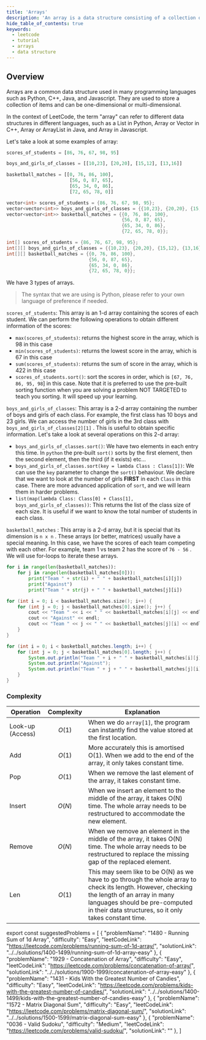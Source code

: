 ```yaml
---
title: 'Arrays'
description: 'An array is a data structure consisting of a collection of elements.'
hide_table_of_contents: true
keywords:
  - leetcode
  - tutorial
  - arrays
  - data structure
---
```


<TutorialAuthors names="@heiheihang, @wingkwong"/>

## Overview

Arrays are a common data structure used in many programming languages such as Python, C++, Java, and Javascript. They are used to store a collection of items and can be one-dimensional or multi-dimensional.

In the context of LeetCode, the term "array" can refer to different data structures in different languages, such as a List in Python, Array or Vector in C++, Array or ArrayList in Java, and Array in Javascript.

Let's take a look at some examples of array:

<Tabs>
<TabItem value="py" label="Python">
<SolutionAuthor name="@heiheihang"/>

```py
scores_of_students = [86, 76, 67, 98, 95]

boys_and_girls_of_classes = [[10,23], [20,20], [15,12], [13,16]]

basketball_matches = [[0, 76, 86, 100],
                       [56, 0, 87, 65],
                       [65, 34, 0, 86],
                       [72, 65, 78, 0]]
```
</TabItem>

<TabItem value="cpp" label="C++">
<SolutionAuthor name="@wingkwong"/>

```cpp
vector<int> scores_of_students = {86, 76, 67, 98, 95};
vector<vector<int>> boys_and_girls_of_classes = {{10,23}, {20,20}, {15,12}, {13,16}};
vector<vector<int>> basketball_matches = {{0, 76, 86, 100},
                                          {56, 0, 87, 65},
                                          {65, 34, 0, 86},
                                          {72, 65, 78, 0}};
```
</TabItem>


<TabItem value="java" label="Java">
<SolutionAuthor name="@wingkwong"/>

```java
int[] scores_of_students = {86, 76, 67, 98, 95};
int[][] boys_and_girls_of_classes = {{10,23}, {20,20}, {15,12}, {13,16}};
int[][] basketball_matches = {{0, 76, 86, 100},
                              {56, 0, 87, 65},
                              {65, 34, 0, 86},
                              {72, 65, 78, 0}};
```
</TabItem>
</Tabs>

We have 3 types of arrays. 

> The syntax that we are using is Python, please refer to your own language of preference if needed.

`scores_of_students`: This array is an 1-d array containing the scores of each student. We can perform the following operations to obtain different information of the scores:

* `max(scores_of_students)`: returns the highest score in the array, which is 98 in this case
* `min(scores_of_students)`: returns the lowest score in the array, which is 67 in this case
* `sum(scores_of_students)`: returns the sum of score in the array, which is 422 in this case
* `scores_of_students.sort()`: sort the scores in order, which is `[67, 76, 86, 95, 98`] in this case. Note that it is preferred to use the pre-built sorting function when you are solving a problem NOT TARGETED to teach you sorting. It will speed up your learning.

`boys_and_girls_of_classes`: This array is a 2-d array containing the number of boys and girls of each class. For example, the first class has 10 boys and 23 girls. We can access the number of girls in the 3rd class with `boys_and_girls_of_classes[2][1]` . This is useful to obtain specific information. Let's take a look at several operations on this 2-d array:

* `boys_and_girls_of_classes.sort()`: We have two elements in each entry this time. In `python` the pre-built `sort()` sorts by the first element, then the second element, then the third (if it exists) etc...
* `boys_and_girls_of_classes.sort(key = lambda Class : Class[1])`: We can use the `key` parameter to change the `sort()` behaviour. We declare that we want to look at the number of girls **FIRST** in each `Class` in this case. There are more advanced application of `sort`, and we will learn them in harder problems.
* `list(map(lambda Class: Class[0] + Class[1], boys_and_girls_of_classes))`: This returns the list of the class size of each size. It is useful if we want to know the total number of students in each class.

`basketball_matches` : This array is a 2-d array, but it is special that its dimension is `n x n` . These arrays (or better, matrices) usually have a special meaning. In this case, we have the scores of each team competing with each other. For example, team 1 vs team 2 has the score of `76 - 56` . We will use for-loops to iterate these arrays.


<Tabs>
<TabItem value="py" label="Python">
<SolutionAuthor name="@heiheihang"/>

```py
for i in range(len(basketball_matches)):
    for j in range(len(basketball_matches[0])):
        print("Team " + str(i) + " " + basketball_matches[i][j])
        print("Against")
        print("Team " + str(j) + " " + basketball_matches[j][i])
```
</TabItem>

<TabItem value="cpp" label="C++">
<SolutionAuthor name="@wingkwong"/>

```cpp
for (int i = 0; i < basketball_matches.size(); i++) {
    for (int j = 0; j < basketball_matches[0].size(); j++) {
        cout << "Team " << i << " " << basketball_matches[i][j] << endl;
        cout << "Against" << endl;
        cout << "Team " << j << " " << basketball_matches[j][i] << endl;
    }
}
```
</TabItem>


<TabItem value="java" label="Java">
<SolutionAuthor name="@wingkwong"/>

```java
for (int i = 0; i < basketball_matches.length; i++) {
    for (int j = 0; j < basketball_matches[0].length; j++) {
        System.out.println("Team " + i + " " + basketball_matches[i][j]);
        System.out.println("Against");
        System.out.println("Team " + j + " " + basketball_matches[j][i]);
    }
}
```
</TabItem>
</Tabs>

### Complexity

| Operation        | Complexity | Explanation                                                                                                                                                                                                                             |
| ---------------- | ---------- | --------------------------------------------------------------------------------------------------------------------------------------------------------------------------------------------------------------------------------------- |
| Look-up (Access) | $$O(1)$$   | When we do `array[1]`, the program can instantly find the value stored at the first location.                                                                                                                                           |
| Add              | $$O(1)$$   | More accurately this is amortised O(1). When we add to the end of the array, it only takes constant time.                                                                                                                               |
| Pop              | $$O(1)$$   | When we remove the last element of the array, it takes constant time.                                                                                                                                                                   |
| Insert           | $$O(N)$$   | When we insert an element to the middle of the array, it takes O(N) time. The whole array needs to be restructured to accommodate the new element.                                                                                      |
| Remove           | $$O(N)$$   | When we remove an element in the middle of the array, it takes O(N) time. The whole array needs to be restructured to replace the missing gap of the replaced element.                                                                  |
| Len              | $$O(1)$$   | This may seem like to be O(N) as we have to go through the whole array to check its length. However, checking the length of an array in many languages should be pre-computed in their data structures, so it only takes constant time. |

export const suggestedProblems = [
  {
    "problemName": "1480 - Running Sum of 1d Array",
    "difficulty": "Easy",
    "leetCodeLink": "https://leetcode.com/problems/running-sum-of-1d-array/",
    "solutionLink": "../../solutions/1400-1499/running-sum-of-1d-array-easy"
  },
  {
    "problemName": "1929 - Concatenation of Array",
    "difficulty": "Easy",
    "leetCodeLink": "https://leetcode.com/problems/concatenation-of-array/",
    "solutionLink": "../../solutions/1900-1999/concatenation-of-array-easy"
  },
  {
    "problemName": "1431 - Kids With the Greatest Number of Candies",
    "difficulty": "Easy",
    "leetCodeLink": "https://leetcode.com/problems/kids-with-the-greatest-number-of-candies/",
    "solutionLink": "../../solutions/1400-1499/kids-with-the-greatest-number-of-candies-easy"
  },
  {
    "problemName": "1572 - Matrix Diagonal Sum",
    "difficulty": "Easy",
    "leetCodeLink": "https://leetcode.com/problems/matrix-diagonal-sum/",
    "solutionLink": "../../solutions/1500-1599/matrix-diagonal-sum-easy"
  },
  {
    "problemName": "0036 - Valid Sudoku",
    "difficulty": "Medium",
    "leetCodeLink": "https://leetcode.com/problems/valid-sudoku/",
    "solutionLink": ""
  },
]

<Table title="Suggested Problems" data={suggestedProblems} />
